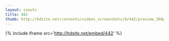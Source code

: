 ```yaml
---
layout: sieutv
title: 442
thumb: http://hdsite.net/contents/videos_screenshots/0/442/preview_360p.mp4.jpg
---
```

{% include iframe src='http://hdsite.net/embed/442' %}
 
